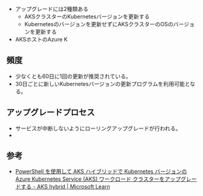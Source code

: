 - アップグレードには2種類ある
	- AKSクラスターのKubernetesバージョンを更新する
	- Kubernetesのバージョンを更新せずにAKSクラスターのOSのバージョンを更新する
- AKSホストのAzure K

## 頻度
- 少なくとも60日に1回の更新が推奨されている。
- 30日ごとに新しいKubernetesバージョンの更新プログラムを利用可能となる。

## アップグレードプロセス
- サービスが中断しないようにローリングアップグレードが行われる。
- 


## 参考
- [PowerShell を使用して AKS ハイブリッドで Kubernetes バージョンのAzure Kubernetes Service (AKS) ワークロード クラスターをアップグレードする - AKS hybrid | Microsoft Learn](https://learn.microsoft.com/ja-jp/azure/aks/hybrid/upgrade)